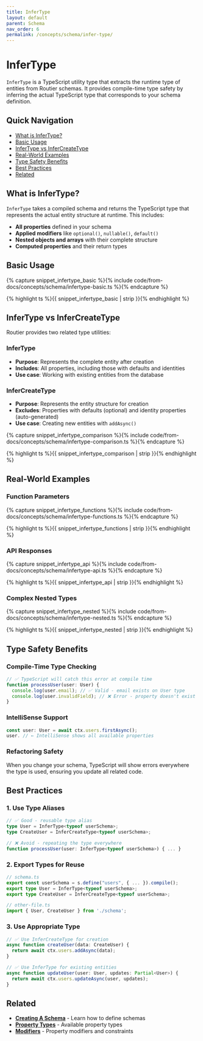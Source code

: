 ```yaml
---
title: InferType
layout: default
parent: Schema
nav_order: 6
permalink: /concepts/schema/infer-type/
---
```


# InferType

`InferType` is a TypeScript utility type that extracts the runtime type of entities from Routier schemas. It provides compile-time type safety by inferring the actual TypeScript type that corresponds to your schema definition.

## Quick Navigation

- [What is InferType?](#what-is-infertype)
- [Basic Usage](#basic-usage)
- [InferType vs InferCreateType](#infertype-vs-infercreatetype)
- [Real-World Examples](#real-world-examples)
- [Type Safety Benefits](#type-safety-benefits)
- [Best Practices](#best-practices)
- [Related](#related)

## What is InferType?

`InferType` takes a compiled schema and returns the TypeScript type that represents the actual entity structure at runtime. This includes:

- **All properties** defined in your schema
- **Applied modifiers** like `optional()`, `nullable()`, `default()`
- **Nested objects and arrays** with their complete structure
- **Computed properties** and their return types

## Basic Usage

{% capture snippet_infertype_basic %}{% include code/from-docs/concepts/schema/infertype-basic.ts %}{% endcapture %}

{% highlight ts %}{{ snippet_infertype_basic | strip }}{% endhighlight %}

## InferType vs InferCreateType

Routier provides two related type utilities:

### InferType

- **Purpose**: Represents the complete entity after creation
- **Includes**: All properties, including those with defaults and identities
- **Use case**: Working with existing entities from the database

### InferCreateType

- **Purpose**: Represents the entity structure for creation
- **Excludes**: Properties with defaults (optional) and identity properties (auto-generated)
- **Use case**: Creating new entities with `addAsync()`

{% capture snippet_infertype_comparison %}{% include code/from-docs/concepts/schema/infertype-comparison.ts %}{% endcapture %}

{% highlight ts %}{{ snippet_infertype_comparison | strip }}{% endhighlight %}

## Real-World Examples

### Function Parameters

{% capture snippet_infertype_functions %}{% include code/from-docs/concepts/schema/infertype-functions.ts %}{% endcapture %}

{% highlight ts %}{{ snippet_infertype_functions | strip }}{% endhighlight %}

### API Responses

{% capture snippet_infertype_api %}{% include code/from-docs/concepts/schema/infertype-api.ts %}{% endcapture %}

{% highlight ts %}{{ snippet_infertype_api | strip }}{% endhighlight %}

### Complex Nested Types

{% capture snippet_infertype_nested %}{% include code/from-docs/concepts/schema/infertype-nested.ts %}{% endcapture %}

{% highlight ts %}{{ snippet_infertype_nested | strip }}{% endhighlight %}

## Type Safety Benefits

### Compile-Time Type Checking

```typescript
// ✅ TypeScript will catch this error at compile time
function processUser(user: User) {
  console.log(user.email); // ✅ Valid - email exists on User type
  console.log(user.invalidField); // ❌ Error - property doesn't exist
}
```

### IntelliSense Support

```typescript
const user: User = await ctx.users.firstAsync();
user. // ← IntelliSense shows all available properties
```

### Refactoring Safety

When you change your schema, TypeScript will show errors everywhere the type is used, ensuring you update all related code.

## Best Practices

### 1. Use Type Aliases

```typescript
// ✅ Good - reusable type alias
type User = InferType<typeof userSchema>;
type CreateUser = InferCreateType<typeof userSchema>;

// ❌ Avoid - repeating the type everywhere
function processUser(user: InferType<typeof userSchema>) { ... }
```

### 2. Export Types for Reuse

```typescript
// schema.ts
export const userSchema = s.define("users", { ... }).compile();
export type User = InferType<typeof userSchema>;
export type CreateUser = InferCreateType<typeof userSchema>;

// other-file.ts
import { User, CreateUser } from './schema';
```

### 3. Use Appropriate Type

```typescript
// ✅ Use InferCreateType for creation
async function createUser(data: CreateUser) {
  return await ctx.users.addAsync(data);
}

// ✅ Use InferType for existing entities
async function updateUser(user: User, updates: Partial<User>) {
  return await ctx.users.updateAsync(user, updates);
}
```

## Related

- **[Creating A Schema](creating-a-schema.md)** - Learn how to define schemas
- **[Property Types](property-types/README.md)** - Available property types
- **[Modifiers](modifiers/README.md)** - Property modifiers and constraints
